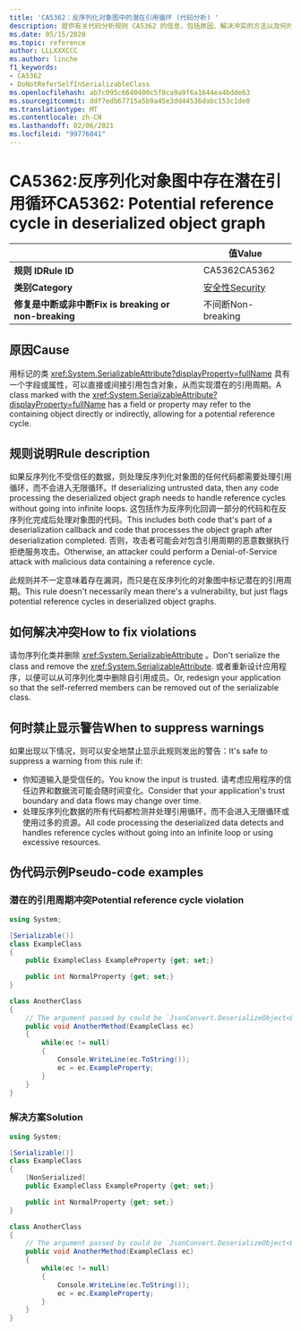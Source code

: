 ```yaml
---
title: 'CA5362：反序列化对象图中的潜在引用循环 (代码分析) '
description: 提供有关代码分析规则 CA5362 的信息，包括原因、解决冲突的方法以及何时取消显示。
ms.date: 05/15/2020
ms.topic: reference
author: LLLXXXCCC
ms.author: linche
f1_keywords:
- CA5362
- DoNotReferSelfInSerializableClass
ms.openlocfilehash: ab7c095c6640400c5f8ca9a9f6a1644ea4bdde63
ms.sourcegitcommit: ddf7edb67715a5b9a45e3dd44536dabc153c1de0
ms.translationtype: MT
ms.contentlocale: zh-CN
ms.lasthandoff: 02/06/2021
ms.locfileid: "99776041"
---
```

# <a name="ca5362-potential-reference-cycle-in-deserialized-object-graph"></a><span data-ttu-id="02fde-103">CA5362:反序列化对象图中存在潜在引用循环</span><span class="sxs-lookup"><span data-stu-id="02fde-103">CA5362: Potential reference cycle in deserialized object graph</span></span>

| | <span data-ttu-id="02fde-104">值</span><span class="sxs-lookup"><span data-stu-id="02fde-104">Value</span></span> |
|-|-|
| <span data-ttu-id="02fde-105">**规则 ID**</span><span class="sxs-lookup"><span data-stu-id="02fde-105">**Rule ID**</span></span> |<span data-ttu-id="02fde-106">CA5362</span><span class="sxs-lookup"><span data-stu-id="02fde-106">CA5362</span></span>|
| <span data-ttu-id="02fde-107">**类别**</span><span class="sxs-lookup"><span data-stu-id="02fde-107">**Category**</span></span> |[<span data-ttu-id="02fde-108">安全性</span><span class="sxs-lookup"><span data-stu-id="02fde-108">Security</span></span>](security-warnings.md)|
| <span data-ttu-id="02fde-109">**修复是中断或非中断**</span><span class="sxs-lookup"><span data-stu-id="02fde-109">**Fix is breaking or non-breaking**</span></span> |<span data-ttu-id="02fde-110">不间断</span><span class="sxs-lookup"><span data-stu-id="02fde-110">Non-breaking</span></span>|

## <a name="cause"></a><span data-ttu-id="02fde-111">原因</span><span class="sxs-lookup"><span data-stu-id="02fde-111">Cause</span></span>

<span data-ttu-id="02fde-112">用标记的类 <xref:System.SerializableAttribute?displayProperty=fullName> 具有一个字段或属性，可以直接或间接引用包含对象，从而实现潜在的引用周期。</span><span class="sxs-lookup"><span data-stu-id="02fde-112">A class marked with the <xref:System.SerializableAttribute?displayProperty=fullName> has a field or property may refer to the containing object directly or indirectly, allowing for a potential reference cycle.</span></span>

## <a name="rule-description"></a><span data-ttu-id="02fde-113">规则说明</span><span class="sxs-lookup"><span data-stu-id="02fde-113">Rule description</span></span>

<span data-ttu-id="02fde-114">如果反序列化不受信任的数据，则处理反序列化对象图的任何代码都需要处理引用循环，而不会进入无限循环。</span><span class="sxs-lookup"><span data-stu-id="02fde-114">If deserializing untrusted data, then any code processing the deserialized object graph needs to handle reference cycles without going into infinite loops.</span></span> <span data-ttu-id="02fde-115">这包括作为反序列化回调一部分的代码和在反序列化完成后处理对象图的代码。</span><span class="sxs-lookup"><span data-stu-id="02fde-115">This includes both code that's part of a deserialization callback and code that processes the object graph after deserialization completed.</span></span> <span data-ttu-id="02fde-116">否则，攻击者可能会对包含引用周期的恶意数据执行拒绝服务攻击。</span><span class="sxs-lookup"><span data-stu-id="02fde-116">Otherwise, an attacker could perform a Denial-of-Service attack with malicious data containing a reference cycle.</span></span>

<span data-ttu-id="02fde-117">此规则并不一定意味着存在漏洞，而只是在反序列化的对象图中标记潜在的引用周期。</span><span class="sxs-lookup"><span data-stu-id="02fde-117">This rule doesn't necessarily mean there's a vulnerability, but just flags potential reference cycles in deserialized object graphs.</span></span>

## <a name="how-to-fix-violations"></a><span data-ttu-id="02fde-118">如何解决冲突</span><span class="sxs-lookup"><span data-stu-id="02fde-118">How to fix violations</span></span>

<span data-ttu-id="02fde-119">请勿序列化类并删除 <xref:System.SerializableAttribute> 。</span><span class="sxs-lookup"><span data-stu-id="02fde-119">Don't serialize the class and remove the <xref:System.SerializableAttribute>.</span></span> <span data-ttu-id="02fde-120">或者重新设计应用程序，以便可以从可序列化类中删除自引用成员。</span><span class="sxs-lookup"><span data-stu-id="02fde-120">Or, redesign your application so that the self-referred members can be removed out of the serializable class.</span></span>

## <a name="when-to-suppress-warnings"></a><span data-ttu-id="02fde-121">何时禁止显示警告</span><span class="sxs-lookup"><span data-stu-id="02fde-121">When to suppress warnings</span></span>

<span data-ttu-id="02fde-122">如果出现以下情况，则可以安全地禁止显示此规则发出的警告：</span><span class="sxs-lookup"><span data-stu-id="02fde-122">It's safe to suppress a warning from this rule if:</span></span>

- <span data-ttu-id="02fde-123">你知道输入是受信任的。</span><span class="sxs-lookup"><span data-stu-id="02fde-123">You know the input is trusted.</span></span> <span data-ttu-id="02fde-124">请考虑应用程序的信任边界和数据流可能会随时间变化。</span><span class="sxs-lookup"><span data-stu-id="02fde-124">Consider that your application's trust boundary and data flows may change over time.</span></span>
- <span data-ttu-id="02fde-125">处理反序列化数据的所有代码都检测并处理引用循环，而不会进入无限循环或使用过多的资源。</span><span class="sxs-lookup"><span data-stu-id="02fde-125">All code processing the deserialized data detects and handles reference cycles without going into an infinite loop or using excessive resources.</span></span>

## <a name="pseudo-code-examples"></a><span data-ttu-id="02fde-126">伪代码示例</span><span class="sxs-lookup"><span data-stu-id="02fde-126">Pseudo-code examples</span></span>

### <a name="potential-reference-cycle-violation"></a><span data-ttu-id="02fde-127">潜在的引用周期冲突</span><span class="sxs-lookup"><span data-stu-id="02fde-127">Potential reference cycle violation</span></span>

```csharp
using System;

[Serializable()]
class ExampleClass
{
    public ExampleClass ExampleProperty {get; set;}

    public int NormalProperty {get; set;}
}

class AnotherClass
{
    // The argument passed by could be `JsonConvert.DeserializeObject<ExampleClass>(untrustedData)`.
    public void AnotherMethod(ExampleClass ec)
    {
        while(ec != null)
        {
            Console.WriteLine(ec.ToString());
            ec = ec.ExampleProperty;
        }
    }
}
```

### <a name="solution"></a><span data-ttu-id="02fde-128">解决方案</span><span class="sxs-lookup"><span data-stu-id="02fde-128">Solution</span></span>

```csharp
using System;

[Serializable()]
class ExampleClass
{
    [NonSerialized]
    public ExampleClass ExampleProperty {get; set;}

    public int NormalProperty {get; set;}
}

class AnotherClass
{
    // The argument passed by could be `JsonConvert.DeserializeObject<ExampleClass>(untrustedData)`.
    public void AnotherMethod(ExampleClass ec)
    {
        while(ec != null)
        {
            Console.WriteLine(ec.ToString());
            ec = ec.ExampleProperty;
        }
    }
}
```
